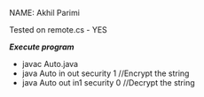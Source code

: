 NAME: Akhil Parimi

Tested on remote.cs - YES

***Execute program***
*  javac Auto.java
*  java Auto in out security 1 //Encrypt the string
* java Auto out in1 security 0 //Decrypt the string
